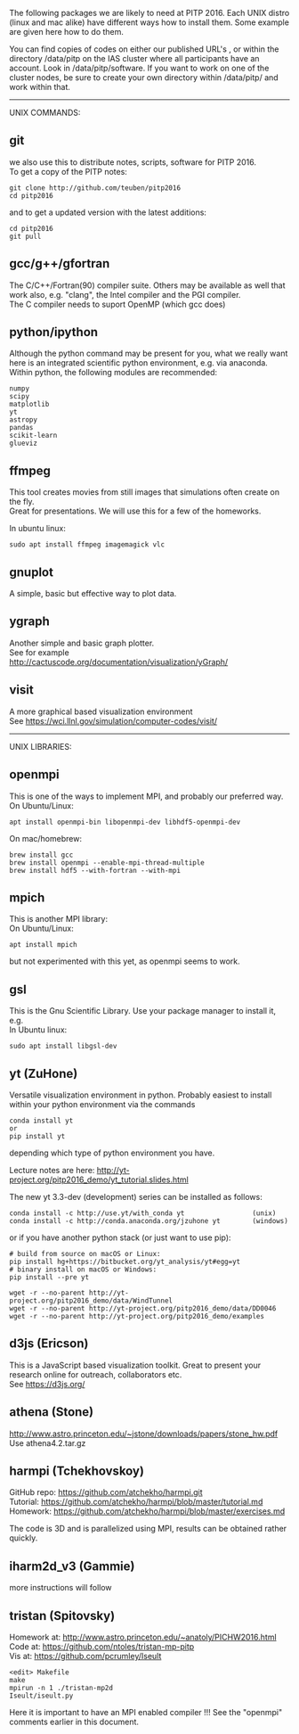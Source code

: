 The following packages we are likely to need at PITP 2016. Each UNIX
distro (linux and mac alike) have different ways how to install
them. Some example are given here how to do them.

You can find copies of codes on either our published URL's , or
within the directory /data/pitp on the IAS cluster where all participants
have an account. Look in /data/pitp/software.
If you want to work on one of the cluster nodes, be sure to create your
own directory within /data/pitp/ and work within that.


--------------------------------------------------------------------------------
UNIX COMMANDS:


## git

  we also use this to distribute notes, scripts, software for PITP 2016.  
  To get a copy of the PITP notes:

    git clone http://github.com/teuben/pitp2016
    cd pitp2016

  and to get a updated version with the latest additions:

    cd pitp2016
    git pull


## gcc/g++/gfortran

  The C/C++/Fortran(90) compiler suite.  Others may be available as well that work
  also, e.g. "clang", the Intel compiler and the PGI compiler.  
  The C compiler needs to suport OpenMP (which gcc does)


## python/ipython

  Although the python command may be present for you, what we really want here is
  an integrated scientific python environment, e.g. via anaconda.  
  Within python, the following modules are recommended:

	numpy
	scipy
	matplotlib
	yt
	astropy
	pandas
	scikit-learn
	glueviz


## ffmpeg

  This tool creates movies from still images that simulations often create on the fly.  
  Great for presentations. We will use this for a few of the homeworks.

  In ubuntu linux:
    
    sudo apt install ffmpeg imagemagick vlc

## gnuplot

  A simple, basic but effective way to plot data.

## ygraph

  Another simple and basic graph plotter.   
  See for example http://cactuscode.org/documentation/visualization/yGraph/

## visit

  A more graphical based visualization environment  
  See https://wci.llnl.gov/simulation/computer-codes/visit/


--------------------------------------------------------------------------------
UNIX LIBRARIES:

## openmpi 

  This is one of the ways to implement MPI, and probably our preferred way.  
  On Ubuntu/Linux:
  
    apt install openmpi-bin libopenmpi-dev libhdf5-openmpi-dev

  On mac/homebrew:
    
    brew install gcc
    brew install openmpi --enable-mpi-thread-multiple
    brew install hdf5 --with-fortran --with-mpi

## mpich

  This is another MPI library:  
  On Ubuntu/Linux:
  
    apt install mpich
  
  but not experimented with this yet, as openmpi seems to work.

## gsl

  This is the Gnu Scientific Library. Use your package manager to install it, e.g.  
  In Ubuntu linux:
            
    sudo apt install libgsl-dev

## yt  (ZuHone)
	
  Versatile visualization environment in python. Probably easiest to install
  within your python environment via the commands
  
    conda install yt
    or 
    pip install yt
	
  depending which type of python environment you have.
  
  Lecture notes are here:  http://yt-project.org/pitp2016_demo/yt_tutorial.slides.html

  The new yt 3.3-dev (development) series can be installed as follows:  

    conda install -c http://use.yt/with_conda yt                 (unix)
    conda install -c http://conda.anaconda.org/jzuhone yt        (windows)
		
  or if you have another python stack (or just want to use pip):
  
    # build from source on macOS or Linux:
    pip install hg+https://bitbucket.org/yt_analysis/yt#egg=yt
    # binary install on macOS or Windows:
    pip install --pre yt

	wget -r --no-parent http://yt-project.org/pitp2016_demo/data/WindTunnel
	wget -r --no-parent http://yt-project.org/pitp2016_demo/data/DD0046
	wget -r --no-parent http://yt-project.org/pitp2016_demo/examples


## d3js  (Ericson)

  This is a JavaScript based visualization toolkit. Great to present your research online
  for outreach, collaborators etc.  
  See https://d3js.org/


## athena  (Stone)

  http://www.astro.princeton.edu/~jstone/downloads/papers/stone_hw.pdf  
  Use athena4.2.tar.gz

## harmpi  (Tchekhovskoy)

  GitHub repo: https://github.com/atchekho/harmpi.git  
  Tutorial:    https://github.com/atchekho/harmpi/blob/master/tutorial.md  
  Homework:    https://github.com/atchekho/harmpi/blob/master/exercises.md  

  The code is 3D and is parallelized using MPI, results can be obtained rather quickly.

## iharm2d_v3 (Gammie)

  more instructions will follow

## tristan (Spitovsky) 

  Homework at:   http://www.astro.princeton.edu/~anatoly/PICHW2016.html  
  Code at:       https://github.com/ntoles/tristan-mp-pitp  
  Vis at:        https://github.com/pcrumley/Iseult

    <edit> Makefile
    make
    mpirun -n 1 ./tristan-mp2d
    Iseult/iseult.py

  Here it is important to have an MPI enabled compiler !!! See the "openmpi"
  comments earlier in this document.

